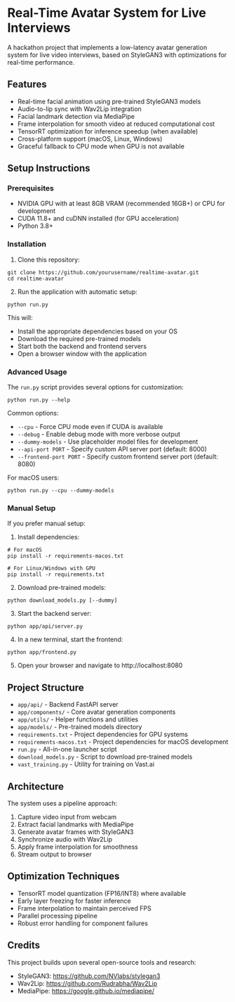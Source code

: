 # Real-Time Avatar System for Live Interviews

A hackathon project that implements a low-latency avatar generation system for live video interviews, based on StyleGAN3 with optimizations for real-time performance.

## Features

- Real-time facial animation using pre-trained StyleGAN3 models
- Audio-to-lip sync with Wav2Lip integration
- Facial landmark detection via MediaPipe
- Frame interpolation for smooth video at reduced computational cost
- TensorRT optimization for inference speedup (when available)
- Cross-platform support (macOS, Linux, Windows)
- Graceful fallback to CPU mode when GPU is not available

## Setup Instructions

### Prerequisites

- NVIDIA GPU with at least 8GB VRAM (recommended 16GB+) or CPU for development
- CUDA 11.8+ and cuDNN installed (for GPU acceleration)
- Python 3.8+

### Installation

1. Clone this repository:
```
git clone https://github.com/yourusername/realtime-avatar.git
cd realtime-avatar
```

2. Run the application with automatic setup:
```
python run.py
```

This will:
- Install the appropriate dependencies based on your OS
- Download the required pre-trained models
- Start both the backend and frontend servers
- Open a browser window with the application

### Advanced Usage

The `run.py` script provides several options for customization:

```
python run.py --help
```

Common options:
- `--cpu` - Force CPU mode even if CUDA is available
- `--debug` - Enable debug mode with more verbose output
- `--dummy-models` - Use placeholder model files for development
- `--api-port PORT` - Specify custom API server port (default: 8000)
- `--frontend-port PORT` - Specify custom frontend server port (default: 8080)

For macOS users:
```
python run.py --cpu --dummy-models
```

### Manual Setup

If you prefer manual setup:

1. Install dependencies:
```
# For macOS
pip install -r requirements-macos.txt

# For Linux/Windows with GPU
pip install -r requirements.txt
```

2. Download pre-trained models:
```
python download_models.py [--dummy]
```

3. Start the backend server:
```
python app/api/server.py
```

4. In a new terminal, start the frontend:
```
python app/frontend.py
```

5. Open your browser and navigate to http://localhost:8080

## Project Structure

- `app/api/` - Backend FastAPI server
- `app/components/` - Core avatar generation components
- `app/utils/` - Helper functions and utilities
- `app/models/` - Pre-trained models directory
- `requirements.txt` - Project dependencies for GPU systems
- `requirements-macos.txt` - Project dependencies for macOS development
- `run.py` - All-in-one launcher script
- `download_models.py` - Script to download pre-trained models
- `vast_training.py` - Utility for training on Vast.ai

## Architecture

The system uses a pipeline approach:
1. Capture video input from webcam
2. Extract facial landmarks with MediaPipe
3. Generate avatar frames with StyleGAN3
4. Synchronize audio with Wav2Lip
5. Apply frame interpolation for smoothness
6. Stream output to browser

## Optimization Techniques

- TensorRT model quantization (FP16/INT8) where available
- Early layer freezing for faster inference
- Frame interpolation to maintain perceived FPS
- Parallel processing pipeline
- Robust error handling for component failures

## Credits

This project builds upon several open-source tools and research:
- StyleGAN3: https://github.com/NVlabs/stylegan3
- Wav2Lip: https://github.com/Rudrabha/Wav2Lip
- MediaPipe: https://google.github.io/mediapipe/ 